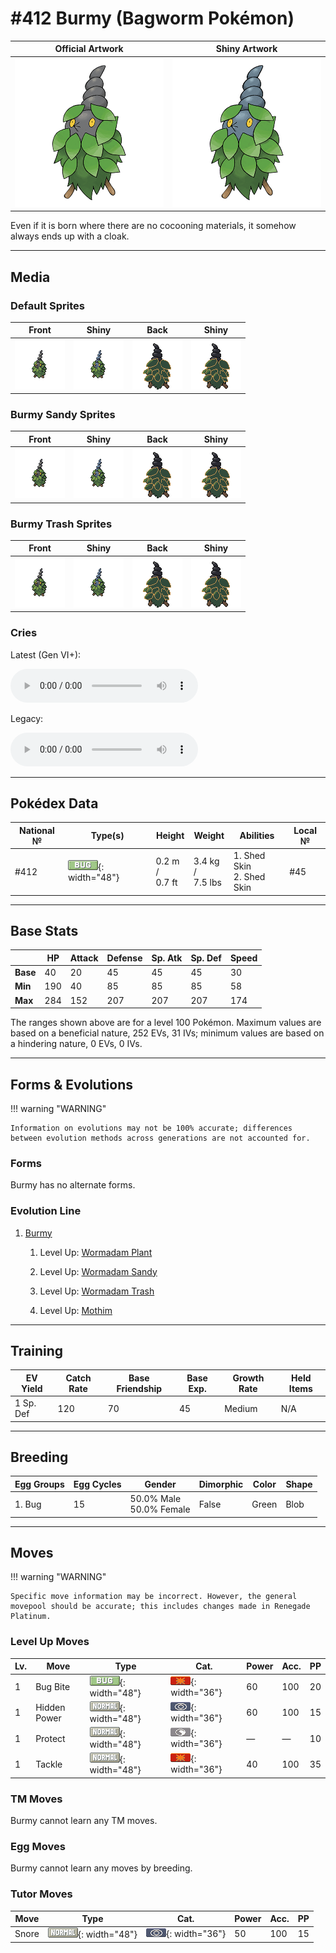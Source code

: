 # #412 Burmy (Bagworm Pokémon)

| Official Artwork | Shiny Artwork |
|------------------|---------------|
| ![Official Artwork](../assets/sprites/burmy/official.png "Burmy") | ![Shiny Artwork](../assets/sprites/burmy/official_shiny.png "Burmy") |

Even if it is born where there are no cocooning materials, it somehow always ends up with a cloak.

---

## Media

### Default Sprites

| Front | Shiny | Back | Shiny |
|-------|-------|------|-------|
| ![Burmy](../assets/sprites/burmy/front.gif "Burmy: Even if it is born where there are no cocooning materials, it somehow always ends up with a cloak.") | ![Burmy](../assets/sprites/burmy/front_shiny.png "Burmy: Even if it is born where there are no cocooning materials, it somehow always ends up with a cloak.") | ![Burmy](../assets/sprites/burmy/back.png "Burmy: Even if it is born where there are no cocooning materials, it somehow always ends up with a cloak.") | ![Burmy](../assets/sprites/burmy/back_shiny.png "Burmy: Even if it is born where there are no cocooning materials, it somehow always ends up with a cloak.") |

### Burmy Sandy Sprites

| Front | Shiny | Back | Shiny |
|-------|-------|------|-------|
| ![Burmy Sandy](../assets/sprites/burmy-sandy/front.png "Burmy Sandy: Even if it is born where there are no cocooning materials, it somehow always ends up with a cloak.") | ![Burmy Sandy](../assets/sprites/burmy-sandy/front_shiny.png "Burmy Sandy: Even if it is born where there are no cocooning materials, it somehow always ends up with a cloak.") | ![Burmy Sandy](../assets/sprites/burmy-sandy/back.png "Burmy Sandy: Even if it is born where there are no cocooning materials, it somehow always ends up with a cloak.") | ![Burmy Sandy](../assets/sprites/burmy-sandy/back_shiny.png "Burmy Sandy: Even if it is born where there are no cocooning materials, it somehow always ends up with a cloak.") |

### Burmy Trash Sprites

| Front | Shiny | Back | Shiny |
|-------|-------|------|-------|
| ![Burmy Trash](../assets/sprites/burmy-trash/front.png "Burmy Trash: Even if it is born where there are no cocooning materials, it somehow always ends up with a cloak.") | ![Burmy Trash](../assets/sprites/burmy-trash/front_shiny.png "Burmy Trash: Even if it is born where there are no cocooning materials, it somehow always ends up with a cloak.") | ![Burmy Trash](../assets/sprites/burmy-trash/back.png "Burmy Trash: Even if it is born where there are no cocooning materials, it somehow always ends up with a cloak.") | ![Burmy Trash](../assets/sprites/burmy-trash/back_shiny.png "Burmy Trash: Even if it is born where there are no cocooning materials, it somehow always ends up with a cloak.") |

### Cries

Latest (Gen VI+):

<audio controls>
<source src='../../assets/cries/burmy/latest.ogg' type='audio/ogg'>
  Your browser does not support the audio element.
</audio>

Legacy:

<audio controls>
<source src='../../assets/cries/burmy/legacy.ogg' type='audio/ogg'>
  Your browser does not support the audio element.
</audio>

---

## Pokédex Data

| National № | Type(s) | Height | Weight | Abilities | Local № |
|------------|---------|--------|--------|-----------|---------|
| #412 | ![bug](../assets/types/bug.png "Bug"){: width="48"} | 0.2 m /<br>0.7 ft | 3.4 kg /<br>7.5 lbs | 1. <span class="tooltip" title="The Pokémon may heal its own status problems.">Shed Skin</span><br>2. <span class="tooltip" title="The Pokémon may heal its own status problems.">Shed Skin</span> | #45 |

---

## Base Stats
|   | HP | Attack | Defense | Sp. Atk | Sp. Def | Speed |
|---|----|--------|---------|---------|---------|-------|
| **Base** | 40 | 20 | 45 | 45 | 45 | 30 |
| **Min** | 190 | 40 | 85 | 85 | 85 | 58 |
| **Max** | 284 | 152 | 207 | 207 | 207 | 174 |

The ranges shown above are for a level 100 Pokémon. Maximum values are based on a beneficial nature, 252 EVs, 31 IVs; minimum values are based on a hindering nature, 0 EVs, 0 IVs.

---

## Forms & Evolutions

!!! warning "WARNING"

    Information on evolutions may not be 100% accurate; differences between evolution methods across generations are not accounted for.

### Forms

Burmy has no alternate forms.

### Evolution Line

1. [Burmy](burmy.md/)
    1. Level Up: [Wormadam Plant](wormadam-plant.md/)

    1. Level Up: [Wormadam Sandy](wormadam-sandy.md/)

    1. Level Up: [Wormadam Trash](wormadam-trash.md/)

    2. Level Up: [Mothim](mothim.md/)




---

## Training

| EV Yield | Catch Rate | Base Friendship | Base Exp. | Growth Rate | Held Items |
|----------|------------|-----------------|-----------|-------------|------------|
| 1 Sp. Def | 120 | 70 | 45 | Medium | N/A |

---

## Breeding

| Egg Groups | Egg Cycles | Gender | Dimorphic | Color | Shape |
|------------|------------|--------|-----------|-------|-------|
| 1. Bug | 15 | 50.0% Male<br>50.0% Female | False | Green | Blob |

---

## Moves

!!! warning "WARNING"

    Specific move information may be incorrect. However, the general movepool should be accurate; this includes changes made in Renegade Platinum.

### Level Up Moves

| Lv. | Move | Type | Cat. | Power | Acc. | PP |
| --- | --- | --- | --- | --- | --- | --- |
| 1 | <span class="tooltip" title="The user bites the foe. If the foe is holding a Berry, the user eats it and gains its effect.">Bug Bite</span> | ![bug](../assets/types/bug.png "Bug"){: width="48"} | ![physical](../assets/move_category/physical.png "Physical"){: width="36"} | 60 | 100 | 20 |
| 1 | <span class="tooltip" title="A unique attack that varies in type and intensity depending on the Pokémon using it.">Hidden Power</span> | ![normal](../assets/types/normal.png "Normal"){: width="48"} | ![special](../assets/move_category/special.png "Special"){: width="36"} | 60 | 100 | 15 |
| 1 | <span class="tooltip" title="It enables the user to evade all attacks. Its chance of failing rises if it is used in succession.">Protect</span> | ![normal](../assets/types/normal.png "Normal"){: width="48"} | ![status](../assets/move_category/status.png "Status"){: width="36"} | — | — | 10 |
| 1 | <span class="tooltip" title="A physical attack in which the user charges and slams into the foe with its whole body.">Tackle</span> | ![normal](../assets/types/normal.png "Normal"){: width="48"} | ![physical](../assets/move_category/physical.png "Physical"){: width="36"} | 40 | 100 | 35 |

### TM Moves

Burmy cannot learn any TM moves.
### Egg Moves

Burmy cannot learn any moves by breeding.
### Tutor Moves

| Move | Type | Cat. | Power | Acc. | PP |
| --- | --- | --- | --- | --- | --- |
| <span class="tooltip" title="An attack that can be used only if the user is asleep. The harsh noise may also make the foe flinch.">Snore</span> | ![normal](../assets/types/normal.png "Normal"){: width="48"} | ![special](../assets/move_category/special.png "Special"){: width="36"} | 50 | 100 | 15 |

